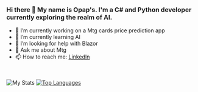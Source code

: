 ### Hi there 👋 My name is Opap's. I'm a C# and Python developer currently exploring the realm of AI.



- 🔭 I’m currently working on a Mtg cards price prediction app
- 🌱 I’m currently learning AI
- 🤔 I’m looking for help with Blazor
- 💬 Ask me about Mtg
- 📫 How to reach me: [LinkedIn](https://www.linkedin.com/in/opapsditudidi/)
<br>

![My Stats](https://github-readme-stats.vercel.app/api?username=Cassik6&show_icons=true&theme=default)
[![Top Languages](https://github-readme-stats.vercel.app/api/top-langs/?username=Cassik6&layout=compact)](https://github.com/Cassik6/github-readme-stats)

<!--
**Cassik6/Cassik6** is a ✨ _special_ ✨ repository because its `README.md` (this file) appears on your GitHub profile.

Here are some ideas to get you started:


-->
